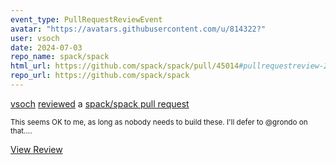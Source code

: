 ```yaml
---
event_type: PullRequestReviewEvent
avatar: "https://avatars.githubusercontent.com/u/814322?"
user: vsoch
date: 2024-07-03
repo_name: spack/spack
html_url: https://github.com/spack/spack/pull/45014#pullrequestreview-2156573923
repo_url: https://github.com/spack/spack
---
```


<a href='https://github.com/vsoch' target='_blank'>vsoch</a> <a href='https://github.com/spack/spack/pull/45014#pullrequestreview-2156573923' target='_blank'>reviewed</a> a <a href='https://github.com/spack/spack/pull/45014' target='_blank'>spack/spack pull request</a>

<small>This seems OK to me, as long as nobody needs to build these. I'll defer to @grondo on that....</small>

<a href='https://github.com/spack/spack/pull/45014#pullrequestreview-2156573923' target='_blank'>View Review</a>